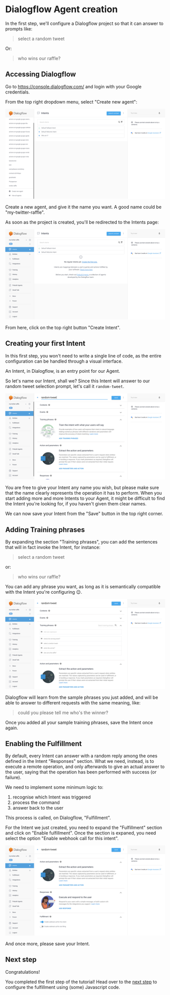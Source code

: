 # Dialogflow Agent creation

In the first step, we'll configure a Dialogflow project so that it can answer
to prompts like:

> select a random tweet

Or:

> who wins our raffle?

## Accessing Dialogflow

Go to https://console.dialogflow.com/ and login with your Google credentials.

From the top right dropdown menu, select "Create new agent":

![](01-dialogflow/01-create-agent.png)

Create a new agent, and give it the name you want. A good name could be
"my-twitter-raffle".

As soon as the project is created, you'll be redirected to the Intents page:

![](01-dialogflow/02-intents.png)

From here, click on the top right button "Create Intent".

## Creating your first Intent

In this first step, you won't need to write a single line of code, as the entire
configuration can be handled through a visual interface.

An Intent, in Dialogflow, is an entry point for our Agent.

So let's name our Intent, shall we? Since this Intent will answer to our random
tweet selection prompt, let's call it `random-tweet`.

![](01-dialogflow/03-name-intent.png)

You are free to give your Intent any name you wish, but please make sure that
the name clearly represents the operation it has to perform. When you start
adding more and more Intents to your Agent, it might be difficult to find the
Intent you're looking for, if you haven't given them clear names.

We can now save your Intent from the "Save" button in the top right corner.

## Adding Training phrases

By expanding the section "Training phrases", you can add the sentences that will
in fact invoke the Intent, for instance:

> select a random tweet

or:

> who wins our raffle?

You can add any phrase you want, as long as it is semantically compatible with
the Intent you're configuring 😉.

![](01-dialogflow/04-add-training-phrases.png)

Dialogflow will learn from the sample phrases you just added, and will be able
to answer to different requests with the same meaning, like:

> could you please tell me who's the winner?

Once you added all your sample training phrases, save the Intent once again.

## Enabling the Fulfillment

By default, every Intent can answer with a random reply among the ones defined
in the Intent "Responses" section. What we need, instead, is to execute a remote
operation, and only afterwards to give an actual answer to the user, saying that
the operation has been performed with success (or failure).

We need to implement some minimum logic to:
1) recognise which Intent was triggered
2) process the command
3) answer back to the user

This process is called, on Dialogflow, "Fulfillment".

For the Intent we just created, you need to expand the "Fulfillment" section and
click on "Enable fulfillment". Once the section is expaned, you need select the
option "Enable webhook call for this intent".

![](01-dialogflow/05-enable-fulfillment.png)

And once more, please save your Intent.

## Next step

Congratulations!

You completed the first step of the tutorial!
Head over to the [next step](02-fulfillment.md) to configure the fulfillment
using (some) Javascript code.
